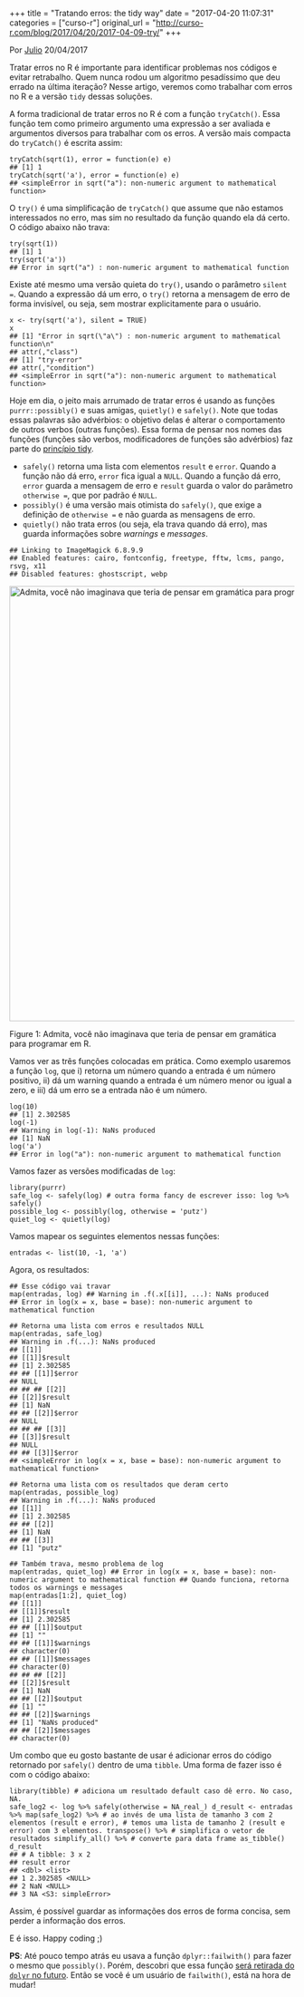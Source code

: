 +++
title = "Tratando erros: the tidy way"
date = "2017-04-20 11:07:31"
categories = ["curso-r"]
original_url = "http://curso-r.com/blog/2017/04/20/2017-04-09-try/"
+++

<p class="text-muted text-uppercase mb-small text-right">
Por <a href="http://curso-r.com/author/julio">Julio</a> 20/04/2017
</p>
<p>
Tratar erros no R é importante para identificar problemas nos códigos e
evitar retrabalho. Quem nunca rodou um algoritmo pesadíssimo que deu
errado na última iteração? Nesse artigo, veremos como trabalhar com
erros no R e a versão <code>tidy</code> dessas soluções.
</p>
<p>
A forma tradicional de tratar erros no R é com a função
<code>tryCatch()</code>. Essa função tem como primeiro argumento uma
expressão a ser avaliada e argumentos diversos para trabalhar com os
erros. A versão mais compacta do <code>tryCatch()</code> é escrita
assim:
</p>
<pre class="r"><code>tryCatch(sqrt(1), error = function(e) e)
## [1] 1
tryCatch(sqrt(&apos;a&apos;), error = function(e) e)
## &lt;simpleError in sqrt(&quot;a&quot;): non-numeric argument to mathematical function&gt;</code></pre>
<p>
O <code>try()</code> é uma simplificação de <code>tryCatch()</code> que
assume que não estamos interessados no erro, mas sim no resultado da
função quando ela dá certo. O código abaixo não trava:
</p>
<pre class="r"><code>try(sqrt(1))
## [1] 1
try(sqrt(&apos;a&apos;))
## Error in sqrt(&quot;a&quot;) : non-numeric argument to mathematical function</code></pre>
<p>
Existe até mesmo uma versão quieta do <code>try()</code>, usando o
parâmetro <code>silent =</code>. Quando a expressão dá um erro, o
<code>try()</code> retorna a mensagem de erro de forma invisível, ou
seja, sem mostrar explicitamente para o usuário.
</p>
<pre class="r"><code>x &lt;- try(sqrt(&apos;a&apos;), silent = TRUE)
x
## [1] &quot;Error in sqrt(\&quot;a\&quot;) : non-numeric argument to mathematical function\n&quot;
## attr(,&quot;class&quot;)
## [1] &quot;try-error&quot;
## attr(,&quot;condition&quot;)
## &lt;simpleError in sqrt(&quot;a&quot;): non-numeric argument to mathematical function&gt;</code></pre>

<p>
Hoje em dia, o jeito mais arrumado de tratar erros é usando as funções
<code>purrr::possibly()</code> e suas amigas, <code>quietly()</code> e
<code>safely()</code>. Note que todas essas palavras são advérbios: o
objetivo delas é alterar o comportamento de outros verbos (outras
funções). Essa forma de pensar nos nomes das funções (funções são
verbos, modificadores de funções são advérbios) faz parte do
<a href="http://curso-r.com/blog/2017/02/15/2017-02-16-manifesto-tidy/">princípio
tidy</a>.
</p>
<ul>
<li>
<code>safely()</code> retorna uma lista com elementos
<code>result</code> e <code>error</code>. Quando a função não dá erro,
<code>error</code> fica igual a <code>NULL</code>. Quando a função dá
erro, <code>error</code> guarda a mensagem de erro e <code>result</code>
guarda o valor do parâmetro <code>otherwise =</code>, que por padrão é
<code>NULL</code>.
</li>
<li>
<code>possibly()</code> é uma versão mais otimista do
<code>safely()</code>, que exige a definição de <code>otherwise =</code>
e não guarda as mensagens de erro.
</li>
<li>
<code>quietly()</code> não trata erros (ou seja, ela trava quando dá
erro), mas guarda informações sobre <em>warnings</em> e
<em>messages</em>.
</li>
</ul>
<pre><code>## Linking to ImageMagick 6.8.9.9
## Enabled features: cairo, fontconfig, freetype, fftw, lcms, pango, rsvg, x11
## Disabled features: ghostscript, webp</code></pre>
<span id="fig:unnamed-chunk-5"></span>
<img src="http://curso-r.com/blog/2017-04-09-try_files/figure-html/unnamed-chunk-5-1.png" alt="Admita, voc&#xEA; n&#xE3;o imaginava que teria de pensar em gram&#xE1;tica para programar em R." width="768">
<p class="caption">
Figure 1: Admita, você não imaginava que teria de pensar em gramática
para programar em R.
</p>

<p>
Vamos ver as três funções colocadas em prática. Como exemplo usaremos a
função <code>log</code>, que i) retorna um número quando a entrada é um
número positivo, ii) dá um warning quando a entrada é um número menor ou
igual a zero, e iii) dá um erro se a entrada não é um número.
</p>
<pre class="r"><code>log(10)
## [1] 2.302585
log(-1)
## Warning in log(-1): NaNs produced
## [1] NaN
log(&apos;a&apos;)
## Error in log(&quot;a&quot;): non-numeric argument to mathematical function</code></pre>
<p>
Vamos fazer as versões modificadas de <code>log</code>:
</p>
<pre class="r"><code>library(purrr)
safe_log &lt;- safely(log) # outra forma fancy de escrever isso: log %&gt;% safely()
possible_log &lt;- possibly(log, otherwise = &apos;putz&apos;)
quiet_log &lt;- quietly(log)</code></pre>
<p>
Vamos mapear os seguintes elementos nessas funções:
</p>
<pre class="r"><code>entradas &lt;- list(10, -1, &apos;a&apos;)</code></pre>
<p>
Agora, os resultados:
</p>
<pre class="r"><code>## Esse c&#xF3;digo vai travar
map(entradas, log) ## Warning in .f(.x[[i]], ...): NaNs produced
## Error in log(x = x, base = base): non-numeric argument to mathematical function</code></pre>
<pre class="r"><code>## Retorna uma lista com erros e resultados NULL
map(entradas, safe_log)
## Warning in .f(...): NaNs produced
## [[1]]
## [[1]]$result
## [1] 2.302585
## ## [[1]]$error
## NULL
## ## ## [[2]]
## [[2]]$result
## [1] NaN
## ## [[2]]$error
## NULL
## ## ## [[3]]
## [[3]]$result
## NULL
## ## [[3]]$error
## &lt;simpleError in log(x = x, base = base): non-numeric argument to mathematical function&gt;</code></pre>
<pre class="r"><code>## Retorna uma lista com os resultados que deram certo
map(entradas, possible_log)
## Warning in .f(...): NaNs produced
## [[1]]
## [1] 2.302585
## ## [[2]]
## [1] NaN
## ## [[3]]
## [1] &quot;putz&quot;</code></pre>
<pre class="r"><code>## Tamb&#xE9;m trava, mesmo problema de log
map(entradas, quiet_log) ## Error in log(x = x, base = base): non-numeric argument to mathematical function ## Quando funciona, retorna todos os warnings e messages
map(entradas[1:2], quiet_log)
## [[1]]
## [[1]]$result
## [1] 2.302585
## ## [[1]]$output
## [1] &quot;&quot;
## ## [[1]]$warnings
## character(0)
## ## [[1]]$messages
## character(0)
## ## ## [[2]]
## [[2]]$result
## [1] NaN
## ## [[2]]$output
## [1] &quot;&quot;
## ## [[2]]$warnings
## [1] &quot;NaNs produced&quot;
## ## [[2]]$messages
## character(0)</code></pre>

<p>
Um combo que eu gosto bastante de usar é adicionar erros do código
retornado por <code>safely()</code> dentro de uma <code>tibble</code>.
Uma forma de fazer isso é com o código abaixo:
</p>
<pre class="r"><code>library(tibble) # adiciona um resultado default caso d&#xEA; erro. No caso, NA.
safe_log2 &lt;- log %&gt;% safely(otherwise = NA_real_) d_result &lt;- entradas %&gt;% map(safe_log2) %&gt;% # ao inv&#xE9;s de uma lista de tamanho 3 com 2 elementos (result e error), # temos uma lista de tamanho 2 (result e error) com 3 elementos. transpose() %&gt;% # simplifica o vetor de resultados simplify_all() %&gt;% # converte para data frame as_tibble() d_result
## # A tibble: 3 x 2
## result error
## &lt;dbl&gt; &lt;list&gt;
## 1 2.302585 &lt;NULL&gt;
## 2 NaN &lt;NULL&gt;
## 3 NA &lt;S3: simpleError&gt;</code></pre>
<p>
Assim, é possível guardar as informações dos erros de forma concisa, sem
perder a informação dos erros.
</p>
<p>
E é isso. Happy coding ;)
</p>
<p>
<strong>PS</strong>: Até pouco tempo atrás eu usava a função
<code>dplyr::failwith()</code> para fazer o mesmo que
<code>possibly()</code>. Porém, descobri que essa função
<a href="https://github.com/tidyverse/dplyr/blob/master/NEWS.md#deprecated-and-defunct">será
retirada do <code>dplyr</code> no futuro</a>. Então se você é um usuário
de <code>failwith()</code>, está na hora de mudar!
</p>

